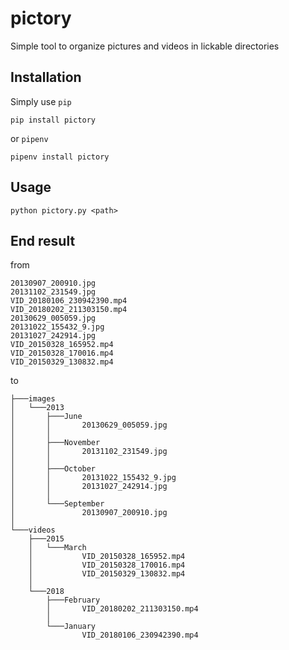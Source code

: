 # pictory

Simple tool to organize pictures and videos in lickable directories

## Installation

Simply use `pip`

```
pip install pictory
```

or `pipenv`

```
pipenv install pictory
```

## Usage

`python pictory.py <path>`

## End result

from
```
20130907_200910.jpg
20131102_231549.jpg
VID_20180106_230942390.mp4
VID_20180202_211303150.mp4
20130629_005059.jpg
20131022_155432_9.jpg
20131027_242914.jpg
VID_20150328_165952.mp4
VID_20150328_170016.mp4
VID_20150329_130832.mp4
```

to
```
├───images
│   └───2013
│       ├───June
│       │       20130629_005059.jpg
│       │
│       ├───November
│       │       20131102_231549.jpg
│       │
│       ├───October
│       │       20131022_155432_9.jpg
│       │       20131027_242914.jpg
│       │
│       └───September
│               20130907_200910.jpg
│
└───videos
    ├───2015
    │   └───March
    │           VID_20150328_165952.mp4
    │           VID_20150328_170016.mp4
    │           VID_20150329_130832.mp4
    │
    └───2018
        ├───February
        │       VID_20180202_211303150.mp4
        │
        └───January
                VID_20180106_230942390.mp4
```
